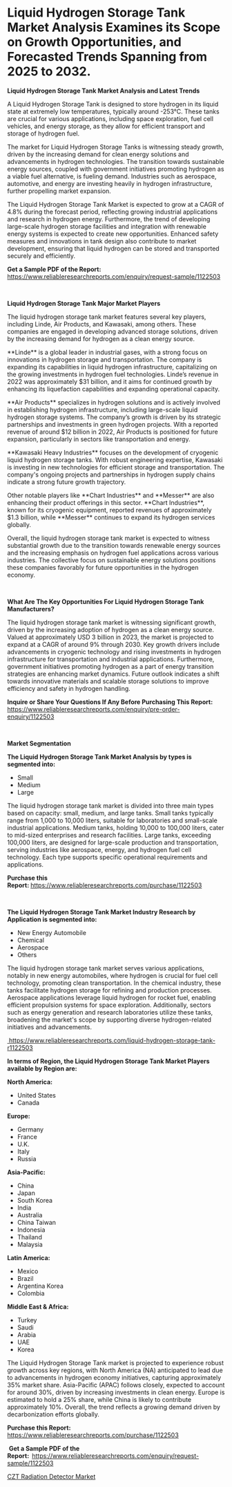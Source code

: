 <p><h1>Liquid Hydrogen Storage Tank Market Analysis Examines its Scope on Growth Opportunities, and Forecasted Trends Spanning from 2025 to 2032.</h1></p><p><strong>Liquid Hydrogen Storage Tank Market Analysis and Latest Trends</strong></p>
<p><p>A Liquid Hydrogen Storage Tank is designed to store hydrogen in its liquid state at extremely low temperatures, typically around -253°C. These tanks are crucial for various applications, including space exploration, fuel cell vehicles, and energy storage, as they allow for efficient transport and storage of hydrogen fuel.</p><p>The market for Liquid Hydrogen Storage Tanks is witnessing steady growth, driven by the increasing demand for clean energy solutions and advancements in hydrogen technologies. The transition towards sustainable energy sources, coupled with government initiatives promoting hydrogen as a viable fuel alternative, is fueling demand. Industries such as aerospace, automotive, and energy are investing heavily in hydrogen infrastructure, further propelling market expansion. </p><p>The Liquid Hydrogen Storage Tank Market is expected to grow at a CAGR of 4.8% during the forecast period, reflecting growing industrial applications and research in hydrogen energy. Furthermore, the trend of developing large-scale hydrogen storage facilities and integration with renewable energy systems is expected to create new opportunities. Enhanced safety measures and innovations in tank design also contribute to market development, ensuring that liquid hydrogen can be stored and transported securely and efficiently.</p></p>
<p><strong>Get a Sample PDF of the Report:&nbsp;</strong> <a href="https://www.reliableresearchreports.com/enquiry/request-sample/1122503?utm_campaign=2328&utm_medium=2&utm_source=Github&utm_content=ia&utm_term=17022025&utm_id=liquid-hydrogen-storage-tank">https://www.reliableresearchreports.com/enquiry/request-sample/1122503</a></p>
<p>&nbsp;</p>
<p><strong>Liquid Hydrogen Storage Tank Major Market Players</strong></p>
<p><p>The liquid hydrogen storage tank market features several key players, including Linde, Air Products, and Kawasaki, among others. These companies are engaged in developing advanced storage solutions, driven by the increasing demand for hydrogen as a clean energy source.</p><p>**Linde** is a global leader in industrial gases, with a strong focus on innovations in hydrogen storage and transportation. The company is expanding its capabilities in liquid hydrogen infrastructure, capitalizing on the growing investments in hydrogen fuel technologies. Linde’s revenue in 2022 was approximately $31 billion, and it aims for continued growth by enhancing its liquefaction capabilities and expanding operational capacity.</p><p>**Air Products** specializes in hydrogen solutions and is actively involved in establishing hydrogen infrastructure, including large-scale liquid hydrogen storage systems. The company’s growth is driven by its strategic partnerships and investments in green hydrogen projects. With a reported revenue of around $12 billion in 2022, Air Products is positioned for future expansion, particularly in sectors like transportation and energy.</p><p>**Kawasaki Heavy Industries** focuses on the development of cryogenic liquid hydrogen storage tanks. With robust engineering expertise, Kawasaki is investing in new technologies for efficient storage and transportation. The company's ongoing projects and partnerships in hydrogen supply chains indicate a strong future growth trajectory.</p><p>Other notable players like **Chart Industries** and **Messer** are also enhancing their product offerings in this sector. **Chart Industries**, known for its cryogenic equipment, reported revenues of approximately $1.3 billion, while **Messer** continues to expand its hydrogen services globally.</p><p>Overall, the liquid hydrogen storage tank market is expected to witness substantial growth due to the transition towards renewable energy sources and the increasing emphasis on hydrogen fuel applications across various industries. The collective focus on sustainable energy solutions positions these companies favorably for future opportunities in the hydrogen economy.</p></p>
<p>&nbsp;</p>
<p><strong>What Are The Key Opportunities For Liquid Hydrogen Storage Tank Manufacturers?</strong></p>
<p><p>The liquid hydrogen storage tank market is witnessing significant growth, driven by the increasing adoption of hydrogen as a clean energy source. Valued at approximately USD 3 billion in 2023, the market is projected to expand at a CAGR of around 9% through 2030. Key growth drivers include advancements in cryogenic technology and rising investments in hydrogen infrastructure for transportation and industrial applications. Furthermore, government initiatives promoting hydrogen as a part of energy transition strategies are enhancing market dynamics. Future outlook indicates a shift towards innovative materials and scalable storage solutions to improve efficiency and safety in hydrogen handling.</p></p>
<p><strong>Inquire or Share Your Questions If Any Before Purchasing This Report:</strong> <a href="https://www.reliableresearchreports.com/enquiry/pre-order-enquiry/1122503?utm_campaign=2328&utm_medium=2&utm_source=Github&utm_content=ia&utm_term=17022025&utm_id=liquid-hydrogen-storage-tank">https://www.reliableresearchreports.com/enquiry/pre-order-enquiry/1122503</a></p>
<p>&nbsp;</p>
<p><strong>Market Segmentation</strong></p>
<p><strong>The Liquid Hydrogen Storage Tank Market Analysis by types is segmented into:</strong></p>
<p><ul><li>Small</li><li>Medium</li><li>Large</li></ul></p>
<p><p>The liquid hydrogen storage tank market is divided into three main types based on capacity: small, medium, and large tanks. Small tanks typically range from 1,000 to 10,000 liters, suitable for laboratories and small-scale industrial applications. Medium tanks, holding 10,000 to 100,000 liters, cater to mid-sized enterprises and research facilities. Large tanks, exceeding 100,000 liters, are designed for large-scale production and transportation, serving industries like aerospace, energy, and hydrogen fuel cell technology. Each type supports specific operational requirements and applications.</p></p>
<p><strong>Purchase this Report:&nbsp;</strong><a href="https://www.reliableresearchreports.com/purchase/1122503?utm_campaign=2328&utm_medium=2&utm_source=Github&utm_content=ia&utm_term=17022025&utm_id=liquid-hydrogen-storage-tank">https://www.reliableresearchreports.com/purchase/1122503</a></p>
<p>&nbsp;</p>
<p><strong>The Liquid Hydrogen Storage Tank Market Industry Research by Application is segmented into:</strong></p>
<p><ul><li>New Energy Automobile</li><li>Chemical</li><li>Aerospace</li><li>Others</li></ul></p>
<p><p>The liquid hydrogen storage tank market serves various applications, notably in new energy automobiles, where hydrogen is crucial for fuel cell technology, promoting clean transportation. In the chemical industry, these tanks facilitate hydrogen storage for refining and production processes. Aerospace applications leverage liquid hydrogen for rocket fuel, enabling efficient propulsion systems for space exploration. Additionally, sectors such as energy generation and research laboratories utilize these tanks, broadening the market's scope by supporting diverse hydrogen-related initiatives and advancements.</p></p>
<p><a href="https://www.reliableresearchreports.com/liquid-hydrogen-storage-tank-r1122503?utm_campaign=2328&utm_medium=2&utm_source=Github&utm_content=ia&utm_term=17022025&utm_id=liquid-hydrogen-storage-tank">&nbsp;https://www.reliableresearchreports.com/liquid-hydrogen-storage-tank-r1122503</a></p>
<p><strong>In terms of Region, the Liquid Hydrogen Storage Tank Market Players available by Region are:</strong></p>
<p>
    <p> <strong> North America: </strong>
        <ul>
            <li>United States</li>
            <li>Canada</li>
        </ul>
        </p> 
    <p> <strong> Europe: </strong>
        <ul>
            <li>Germany</li>
            <li>France</li>
            <li>U.K.</li>
            <li>Italy</li>
            <li>Russia</li>
        </ul>
        </p> 
    <p> <strong> Asia-Pacific: </strong>
        <ul>
            <li>China</li>
            <li>Japan</li>
            <li>South Korea</li>
            <li>India</li>
            <li>Australia</li>
            <li>China Taiwan</li>
            <li>Indonesia</li>
            <li>Thailand</li>
            <li>Malaysia</li>
        </ul>
        </p> 
    <p> <strong> Latin America: </strong>
        <ul>
            <li>Mexico</li>
            <li>Brazil</li>
            <li>Argentina Korea</li>
            <li>Colombia</li>
        </ul>
        </p> 
    <p> <strong> Middle East & Africa: </strong>
        <ul>
            <li>Turkey</li>
            <li>Saudi</li>
            <li>Arabia</li>
            <li>UAE</li>
            <li>Korea</li>
        </ul>
    </p>
    </p>
<p><p>The Liquid Hydrogen Storage Tank market is projected to experience robust growth across key regions, with North America (NA) anticipated to lead due to advancements in hydrogen economy initiatives, capturing approximately 35% market share. Asia-Pacific (APAC) follows closely, expected to account for around 30%, driven by increasing investments in clean energy. Europe is estimated to hold a 25% share, while China is likely to contribute approximately 10%. Overall, the trend reflects a growing demand driven by decarbonization efforts globally.</p></p>
<p><strong>Purchase this Report: </strong><a href="https://www.reliableresearchreports.com/purchase/1122503?utm_campaign=2328&utm_medium=2&utm_source=Github&utm_content=ia&utm_term=17022025&utm_id=liquid-hydrogen-storage-tank">https://www.reliableresearchreports.com/purchase/1122503</a></p>
<p>&nbsp;<strong>Get a Sample PDF of the Report:&nbsp;&nbsp;</strong><a href="https://www.reliableresearchreports.com/enquiry/request-sample/1122503?utm_campaign=2328&utm_medium=2&utm_source=Github&utm_content=ia&utm_term=17022025&utm_id=liquid-hydrogen-storage-tank">https://www.reliableresearchreports.com/enquiry/request-sample/1122503</a></p>
<p><strong></strong></p>
<p><p><a href="https://github.com/oliveroste6/Market-Research-Report-List-1/blob/main/czt-radiation-detector-market.md?utm_campaign=2328&utm_medium=2&utm_source=Github&utm_content=ia&utm_term=17022025&utm_id=liquid-hydrogen-storage-tank">CZT Radiation Detector Market</a></p></p>